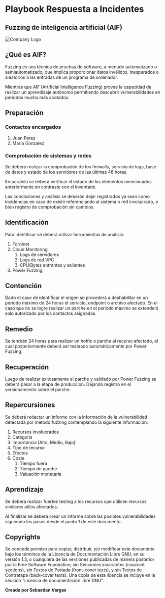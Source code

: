  # Playbook Respuesta a Incidentes

## Fuzzing de inteligencia artificial (AIF)

![Company Logo](https://raw.githubusercontent.com/vadymmarkov/Fakery/master/Images/logo.png)

## ¿Qué es AIF?

Fuzzing es una técnica de pruebas de software, a menudo automatizado o semiautomatizado, que implica proporcionar datos inválidos, inesperados o aleatorios a las entradas de un programa de ordenador.

Mientras que AIF (Artificial Intelligence Fuzzing) provee la capacidad de realizar un aprendizaje autónomo permitiendo descubrir vulnerabilidades en periodos mucho más acotados.

## Preparación

### Contactos encargados

1. Juan Perez
2. María Gonzalez

### Comprobación de sistemas y redes

Se deberá realizar la comprobación de los firewalls, servicio de logs, base de datos y estado de los servidores de las últimas 48 horas.

En paralelo se deberá verificar el estado de los elementos mencionados anteriormente en contraste con el inventario.

Las conclusiones y análisis se deberán dejar registrados ya sean como incidencias en caso de existir referenciando al sistema o red involucrado, o bien registro de comprobación sin cambios.

## Identificación

Para identificar se deberá utilizar herramientas de análisis:

1. Forninet
2. Cloud Monitoring
   1. Logs de servidores
   2. Logs de red VPC
   3. CPU/Bytes entrantes y salientes
3. Power Fuzzing

## Contención

Dado el caso de identificar el origen se procederá a deshabilitar en un periodo máximo de 24 horas el servicio, endpoint o archivo afectado. En el caso que no se logre realizar un parche en el periodo máximo se extenderá solo autorizado por los contactos asignados.

## Remedio

Se tendrán 24 horas para realizar un hotfix o parche al recurso afectado, el cual posteriormente deberá ser testeado automáticamente por Power Fuzzing.

## Recuperación

Luego de realizar exitosamente el parche y validado por Power Fuzzing se deberá pasar a la etapa de producción. Dejando registro en el versionamiento sobre el parche.

## Repercursiones

Se deberá redactar un informe con la información de la vulnerabilidad detectada por método fuzzing contemplando la siguiente información:

1. Recursos involucrados
2. Categoría
3. Importancia [Alto, Medio, Bajo]
4. Tipo de recurso
5. Efectos
6. Coste
   1. Tiempo fuera
   2. Tiempo de parche
   3. Valuación monetaria

## Aprendizaje

Se deberá realizar fuertes testing a los recursos que utilicen recursos similares al/los afectados.

Al finalizar se deberá crear un informe sobre las posibles vulnerabilidades siguiendo los pasos desde el punto 1 de este documento.



## Copyrights

Se concede permiso para copiar, distribuir, y/o modificar este documento bajo los términos de la Licencia de Documentación Libre GNU, en su versión 1.3, o cualquiera de las versiones publicadas de manera posterior por la Free Software Foundation; sin Secciones invariantes (invariant sections), sin Textos de Portada (front-cover texts), y sin Textos de Contratapa (back-cover texts). Una copia de esta licencia se incluye en la sección &quot;Licencia de documentación libre GNU&quot;.

**Creada por Sebastian Vargas**